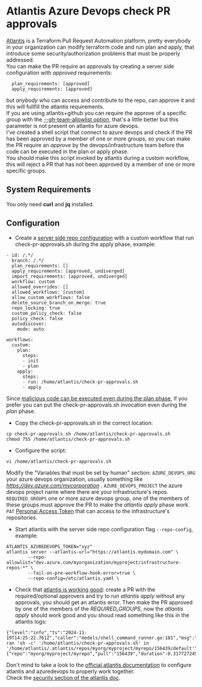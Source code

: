# Atlantis Azure Devops check PR approvals

[Atlantis](https://www.runatlantis.io) is a Terraform Pull Request Automation platform, pretty everybody in your organization can modify terraform code and run plan and apply, that introduce some security/authorization problems that must be properly addressed.  
You can make the PR require an approvals by creating a server side configuration with *approved* requirements:
```
  plan_requirements: [approved]
  apply_requirements: [approved]
```
but *anybody* who can access and contribute to the repo, can approve it and this will fullfill the atlantis requirements.  
If you are using atlantis+github you can require the approve of a specific group with the [--gh-team-allowlist option](https://www.runatlantis.io/docs/server-configuration.html#gh-team-allowlist), that's a little better but this parameter is not present on atlantis for azure devops.  
I've created a shell script that connect to azure devops and check if the PR has been approved by a member of one or more groups, so you can make the PR require an *approve* by the devops/infrastructure team before the code can be executed in the plan or apply phase.  
You should make this script invoked by atlantis during a custom workflow, this will reject a PR that has not been approved by a member of one or more specific groups.  

## System Requirements

You only need **curl** and **jq** installed. 

## Configuration

- Create a [server side repo configuration](https://www.runatlantis.io/docs/server-side-repo-config.html) with a custom workflow that run check-pr-approvals.sh during the apply phase, example:
```
- id: /.*/
  branch: /.*/
  plan_requirements: []
  apply_requirements: [approved, undiverged]
  import_requirements: [approved, undiverged]
  workflow: custom
  allowed_overrides: []
  allowed_workflows: [custom]
  allow_custom_workflows: false
  delete_source_branch_on_merge: true
  repo_locking: true
  custom_policy_check: false
  policy_check: false
  autodiscover:
    mode: auto

workflows:
  custom:
    plan:
      steps:
      - init
      - plan
    apply:
      steps:
      - run: /home/atlantis/check-pr-approvals.sh
      - apply
```
Since [malicious code can be executed even during the plan phase](https://www.runatlantis.io/docs/security#protect-terraform-planning), if you prefer you can put the check-pr-approvals.sh invocation even during the *plan* phase. 

- Copy the check-pr-approvals.sh in the correct location:

```
cp check-pr-approvals.sh /home/atlantis/check-pr-approvals.sh
chmod 755 /home/atlantis/check-pr-approvals.sh
```

- Configure the script:

```
vi /home/atlantis/check-pr-approvals.sh
```
Modify the "Variables that must be set by human" section:
`AZURE_DEVOPS_ORG` your azure devops organization, usually something like *https://dev.azure.com/mycorporation* .
`AZURE_DEVOPS_PROJECT` the azure devops project name where there are your infrastructure's repos.
`REQUIRED_GROUPS` one or more azure devops group, one of the members of these groups must approve the PR to make the *atlantis apply* phase work.
`PAT` [Personal Access Token](https://learn.microsoft.com/en-us/azure/devops/organizations/accounts/use-personal-access-tokens-to-authenticate?view=azure-devops&tabs=Windows) that can access to the infrastructure's repositories.


- Start atlantis with the server side repo configuration flag `--repo-config`, example:

```
ATLANTIS_AZUREDEVOPS_TOKEN="xyz"
atlantis server --atlantis-url="https://atlantis.mydomain.com" \
        --repo-allowlist="dev.azure.com/myorganization/myproject/infrastructure-repos-*" \
        --fail-on-pre-workflow-hook-error=true \
        --repo-config=/etc/atlantis.yaml \
```

- Check that [atlantis is working good](https://www.runatlantis.io/blog/2017/introducing-atlantis.html): create a PR with the required/optional approvers and try to run *atlantis apply* without any approvals, you should get an atlantis error. Then make the PR approved by one of the members of the *REQUIRED_GROUPS*, now the *atlantis apply* should work good and you shoud read something like this in the atlantis logs:

```
{"level":"info","ts":"2024-11-19T14:25:22.761Z","caller":"models/shell_command_runner.go:181","msg":"successfully ran 'sh -c' '/home/atlantis/check-pr-approvals.sh' in '/home/atlantis/.atlantis/repos/myorg/myproject/myrepo/156439/default'","json":{"repo":"myorg/myproject/myrepo","pull":"156439","duration":0.317727245}}
```

  
Don't mind to take a look to the [official atlantis documentation](https://www.runatlantis.io/docs/deployment.html#azure-devops) to configure atlantis and azuredevops to properly work together.  
Check the [security section of the atlantis doc](https://www.runatlantis.io/docs/security).
